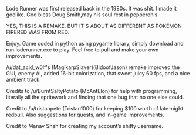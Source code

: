 Lode Runner was first released back in the 1980s. It was shit. I made it godlike. God bless Doug Smith,may his soul rest in 
pepperonis. 

YES, THIS IS A REMAKE. BUT IT'S ABOUT AS DIFFERENT AS POKEMON FIRERED WAS FROM RED.

Enjoy. Game coded in python using pygame library, simply download and run loderunner.exe to play. Feel free to pull and make your
own improvements.

/u/dat_acid_w0lf's (MagikarpSlayer)(BidoofJason) remake improved the GUI, enemy AI, added 16-bit colorization, that sweet 
juicy 60 fps, and a nice ambient track.

Credits to /u/BurntSaltyPotato (McAntElon) for help with programming, literally all the spritework and finding that one bug 
that no one else could.

Credit to /u/tristanpete (Tristan1000) for keeping $100 worth of late-night redbull. Also suggestions for quests, and in-game 
improvements.

Credit to Manav Shah for creating my account’s shitty username.